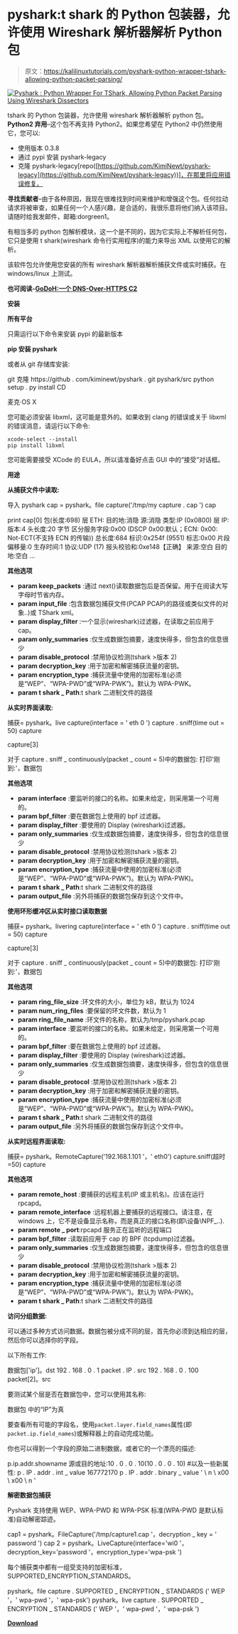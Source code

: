 # pyshark:t shark 的 Python 包装器，允许使用 Wireshark 解析器解析 Python 包

> 原文：<https://kalilinuxtutorials.com/pyshark-python-wrapper-tshark-allowing-python-packet-parsing/>

[![Pyshark : Python Wrapper For TShark, Allowing Python Packet Parsing Using Wireshark Dissectors](img//0aa94099fa8521e6a194fce53978d26f.png "Pyshark : Python Wrapper For TShark, Allowing Python Packet Parsing Using Wireshark Dissectors")](https://1.bp.blogspot.com/-hy1YnCW1xWw/XV6Vx-Yg3nI/AAAAAAAACHM/vdjTkqu0ICIOjaisP2P2cFnrxMFkh1UfQCLcBGAs/s1600/wireshark.png)

tshark 的 Python 包装器，允许使用 wireshark 解析器解析 python 包。 **Python2 弃用**–这个包不再支持 Python2。如果您希望在 Python2 中仍然使用它，您可以:

*   使用版本 0.3.8
*   通过 pypi 安装 pyshark-legacy
*   克隆 pyshark-legacy[repo([https://github.com/KimiNewt/pyshark-legacy](https://github.com/KimiNewt/pyshark-legacy))]，在那里将应用错误修复。

**寻找贡献者**–由于各种原因，我现在很难找到时间来维护和增强这个包。任何拉动请求将被审查，如果任何一个人感兴趣，是合适的，我很乐意将他们纳入该项目。请随时给我发邮件，邮箱:dorgreen1。

有相当多的 python 包解析模块，这一个是不同的，因为它实际上不解析任何包，它只是使用 t shark(wireshark 命令行实用程序)的能力来导出 XML 以使用它的解析。

该软件包允许使用您安装的所有 wireshark 解析器解析捕获文件或实时捕获。在 windows/linux 上测试。

**也可阅读-[GoDoH:一个 DNS-Over-HTTPS C2](https://kalilinuxtutorials.com/godoh-dns-over-https/)**

**安装**

**所有平台**

只需运行以下命令来安装 pypi 的最新版本

**pip 安装 pyshark**

或者从 git 存储库安装:

git 克隆 https://github . com/kiminewt/pyshark . git
pyshark/src
python setup . py install CD

麦克·OS X

您可能必须安装 libxml，这可能是意外的。如果收到 clang 的错误或关于 libxml 的错误消息，请运行以下命令:

```
xcode-select --install
pip install libxml
```

您可能需要接受 XCode 的 EULA，所以请准备好点击 GUI 中的“接受”对话框。

**用途**

**从捕获文件中读取:**

导入 pyshark
cap = pyshark。file capture('/tmp/my capture . cap ')
cap

print cap[0]
包(长度:698)
层 ETH:
目的地:消隐
源:消隐
类型:IP (0x0800)
层 IP:
版本:4
头长度:20 字节
区分服务字段:0x00 (DSCP 0x00:默认；ECN: 0x00: Not-ECT(不支持 ECN 的传输))
总长度:684
标识:0x254f (9551)
标志:0x00
片段偏移量:0
生存时间:1
协议:UDP (17)
报头校验和:0xe148【正确】
来源:空白
目的地:空白
…

**其他选项**

*   **param keep_packets** :通过 next()读取数据包后是否保留。用于在阅读大写字母时节省内存。
*   **param input_file** :包含数据包捕获文件(PCAP PCAP)的路径或类似文件的对象..)或 TShark xml。
*   **param display_filter** :一个显示(wireshark)过滤器，在读取之前应用于 cap。
*   **param only_summaries** :仅生成数据包摘要，速度快得多，但包含的信息很少
*   **param disable_protocol** :禁用协议检测(tshark >版本 2)
*   **param decryption_key** :用于加密和解密捕获流量的密钥。
*   **param encryption_type** :捕获流量中使用的加密标准(必须是“WEP”、“WPA-PWD”或“WPA-PWK”)。默认为 WPA-PWK。
*   **param t shark _ Path**:t shark 二进制文件的路径

**从实时界面读取:**

捕获= pyshark。live capture(interface = ' eth 0 ')
capture . sniff(time out = 50)
capture

capture[3]

对于 capture . sniff _ continuously(packet _ count = 5)中的数据包:
打印'刚到:'，数据包

**其他选项**

*   **param interface** :要监听的接口的名称。如果未给定，则采用第一个可用的。
*   **param bpf_filter** :要在数据包上使用的 bpf 过滤器。
*   **param display_filter** :要使用的 Display (wireshark)过滤器。
*   **param only_summaries** :仅生成数据包摘要，速度快得多，但包含的信息很少
*   **param disable_protocol** :禁用协议检测(tshark >版本 2)
*   **param decryption_key** :用于加密和解密捕获流量的密钥。
*   **param encryption_type** :捕获流量中使用的加密标准(必须是“WEP”、“WPA-PWD”或“WPA-PWK”)。默认为 WPA-PWK)。
*   **param t shark _ Path**:t shark 二进制文件的路径
*   **param output_file** :另外将捕获的数据包保存到这个文件中。

**使用环形缓冲区从实时接口读取数据**

捕获= pyshark。livering capture(interface = ' eth 0 ')
capture . sniff(time out = 50)
capture

capture[3]

对于 capture . sniff _ continuously(packet _ count = 5)中的数据包:
打印'刚到:'，数据包

**其他选项**

*   **param ring_file_size** :环文件的大小，单位为 kB，默认为 1024
*   **param num_ring_files** :要保留的环文件数，默认为 1
*   **param ring_file_name** :环文件的名称，默认为/tmp/pyshark.pcap
*   **param interface** :要监听的接口的名称。如果未给定，则采用第一个可用的。
*   **param bpf_filter** :要在数据包上使用的 bpf 过滤器。
*   **param display_filter** :要使用的 Display (wireshark)过滤器。
*   **param only_summaries** :仅生成数据包摘要，速度快得多，但包含的信息很少
*   **param disable_protocol** :禁用协议检测(tshark >版本 2)
*   **param decryption_key** :用于加密和解密捕获流量的密钥。
*   **param encryption_type** :捕获流量中使用的加密标准(必须是“WEP”、“WPA-PWD”或“WPA-PWK”)。默认为 WPA-PWK)。
*   **param t shark _ Path**:t shark 二进制文件的路径
*   **param output_file** :另外将捕获的数据包保存到这个文件中。

**从实时远程界面读取:**

捕获= pyshark。RemoteCapture('192.168.1.101 '，' eth0')
capture.sniff(超时=50)
capture

**其他选项**

*   **param remote_host** :要捕获的远程主机(IP 或主机名)。应该在运行 rpcapd。
*   **param remote_interface** :远程机器上要捕获的远程接口。请注意，在 windows 上，它不是设备显示名称，而是真正的接口名称(即\设备\NPF_..).
*   **param remote _ port**:rpcapd 服务正在监听的远程端口
*   **param bpf_filter** :读取前应用于 cap 的 BPF (tcpdump)过滤器。
*   **param only_summaries** :仅生成数据包摘要，速度快得多，但包含的信息很少
*   **param disable_protocol** :禁用协议检测(tshark >版本 2)
*   **param decryption_key** :用于加密和解密捕获流量的密钥。
*   **param encryption_type** :捕获流量中使用的加密标准(必须是“WEP”、“WPA-PWD”或“WPA-PWK”)。默认为 WPA-PWK)。
*   **param t shark _ Path**:t shark 二进制文件的路径

**访问分组数据:**

可以通过多种方式访问数据。数据包被分成不同的层，首先你必须到达相应的层，然后你可以选择你的字段。

以下所有工作:

数据包['ip']。dst
192 . 168 . 0 . 1
packet . IP . src
192 . 168 . 0 . 100
packet[2]。src

要测试某个层是否在数据包中，您可以使用其名称:

数据包
中的“IP”为真

要查看所有可能的字段名，使用`packet.layer.field_names`属性(即`packet.ip.field_names`)或解释器上的自动完成功能。

你也可以得到一个字段的原始二进制数据，或者它的一个漂亮的描述:

p.ip.addr.showname
源或目的地址:10 . 0 . 0 . 10(10 . 0 . 0 . 10)
#以及一些新属性:
p . IP . addr . int _ value
167772170
p . IP . addr . binary _ value
' \ n \ x00 \ x00 \ n '

**解密数据包捕获**

Pyshark 支持使用 WEP、WPA-PWD 和 WPA-PSK 标准(WPA-PWD 是默认标准)自动解密踪迹。

cap1 = pyshark。FileCapture('/tmp/capture1.cap '，decryption _ key = ' password ')
cap 2 = pyshark。LiveCapture(interface='wi0 '，decryption_key='password '，encryption_type='wpa-psk ')

每个捕获类中都有一组受支持的加密标准，SUPPORTED_ENCRYPTION_STANDARDS。

pyshark。file capture . SUPPORTED _ ENCRYPTION _ STANDARDS
(' WEP '，' wpa-pwd '，' wpa-psk')
pyshark。live capture . SUPPORTED _ ENCRYPTION _ STANDARDS
(' WEP '，' wpa-pwd '，' wpa-psk ')

[**Download**](https://github.com/KimiNewt/pyshark)